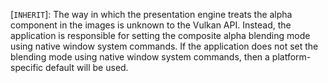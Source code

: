 [`INHERIT`]: The way in which the
presentation engine treats the alpha component in the images is unknown
to the Vulkan API.
Instead, the application is responsible for setting the composite alpha
blending mode using native window system commands.
If the application does not set the blending mode using native window
system commands, then a platform-specific default will be used.